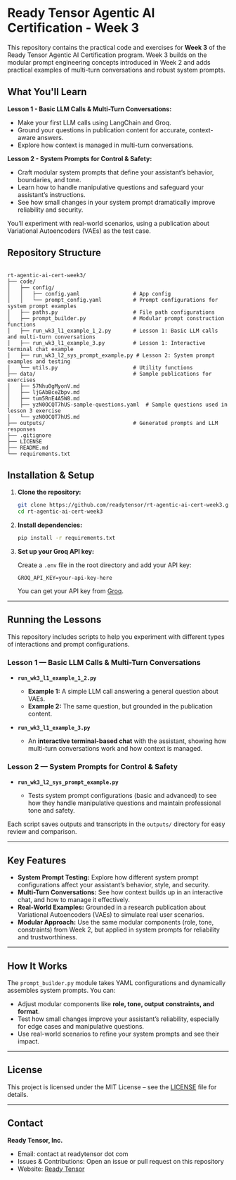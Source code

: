 # Ready Tensor Agentic AI Certification - Week 3

This repository contains the practical code and exercises for **Week 3** of the Ready Tensor Agentic AI Certification program. Week 3 builds on the modular prompt engineering concepts introduced in Week 2 and adds practical examples of multi-turn conversations and robust system prompts.

## What You'll Learn

**Lesson 1 - Basic LLM Calls & Multi-Turn Conversations:**

- Make your first LLM calls using LangChain and Groq.
- Ground your questions in publication content for accurate, context-aware answers.
- Explore how context is managed in multi-turn conversations.

**Lesson 2 - System Prompts for Control & Safety:**

- Craft modular system prompts that define your assistant’s behavior, boundaries, and tone.
- Learn how to handle manipulative questions and safeguard your assistant’s instructions.
- See how small changes in your system prompt dramatically improve reliability and security.

You’ll experiment with real-world scenarios, using a publication about Variational Autoencoders (VAEs) as the test case.

## Repository Structure

```

rt-agentic-ai-cert-week3/
├── code/
│   ├── config/
│   │   ├── config.yaml                 # App config
│   │   └── prompt_config.yaml          # Prompt configurations for system prompt examples
│   ├── paths.py                        # File path configurations
│   ├── prompt_builder.py               # Modular prompt construction functions
│   ├── run_wk3_l1_example_1_2.py       # Lesson 1: Basic LLM calls and multi-turn conversations
│   ├── run_wk3_l1_example_3.py         # Lesson 1: Interactive terminal chat example
│   ├── run_wk3_l2_sys_prompt_example.py # Lesson 2: System prompt examples and testing
│   └── utils.py                        # Utility functions
├── data/                               # Sample publications for exercises
│   ├── 57Nhu0gMyonV.md
│   ├── ljGAbBceZbpv.md
│   ├── tum5RnE4A5W8.md
│   ├── yzN0OCQT7hUS-sample-questions.yaml  # Sample questions used in lesson 3 exercise
│   └── yzN0OCQT7hUS.md
├── outputs/                            # Generated prompts and LLM responses
├── .gitignore
├── LICENSE
├── README.md
└── requirements.txt

```

## Installation & Setup

1. **Clone the repository:**

   ```bash
   git clone https://github.com/readytensor/rt-agentic-ai-cert-week3.git
   cd rt-agentic-ai-cert-week3
   ```

2. **Install dependencies:**

   ```bash
   pip install -r requirements.txt
   ```

3. **Set up your Groq API key:**

   Create a `.env` file in the root directory and add your API key:

   ```
   GROQ_API_KEY=your-api-key-here
   ```

   You can get your API key from [Groq](https://console.groq.com/).

---

## Running the Lessons

This repository includes scripts to help you experiment with different types of interactions and prompt configurations.

### Lesson 1 — Basic LLM Calls & Multi-Turn Conversations

- **`run_wk3_l1_example_1_2.py`**

  - **Example 1:** A simple LLM call answering a general question about VAEs.
  - **Example 2:** The same question, but grounded in the publication content.

- **`run_wk3_l1_example_3.py`**

  - An **interactive terminal-based chat** with the assistant, showing how multi-turn conversations work and how context is managed.

### Lesson 2 — System Prompts for Control & Safety

- **`run_wk3_l2_sys_prompt_example.py`**

  - Tests system prompt configurations (basic and advanced) to see how they handle manipulative questions and maintain professional tone and safety.

Each script saves outputs and transcripts in the `outputs/` directory for easy review and comparison.

---

## Key Features

- **System Prompt Testing:** Explore how different system prompt configurations affect your assistant’s behavior, style, and security.
- **Multi-Turn Conversations:** See how context builds up in an interactive chat, and how to manage it effectively.
- **Real-World Examples:** Grounded in a research publication about Variational Autoencoders (VAEs) to simulate real user scenarios.
- **Modular Approach:** Use the same modular components (role, tone, constraints) from Week 2, but applied in system prompts for reliability and trustworthiness.

---

## How It Works

The `prompt_builder.py` module takes YAML configurations and dynamically assembles system prompts. You can:

- Adjust modular components like **role, tone, output constraints, and format**.
- Test how small changes improve your assistant’s reliability, especially for edge cases and manipulative questions.
- Use real-world scenarios to refine your system prompts and see their impact.

---

## License

This project is licensed under the MIT License – see the [LICENSE](LICENSE) file for details.

---

## Contact

**Ready Tensor, Inc.**

- Email: contact at readytensor dot com
- Issues & Contributions: Open an issue or pull request on this repository
- Website: [Ready Tensor](https://readytensor.com)

